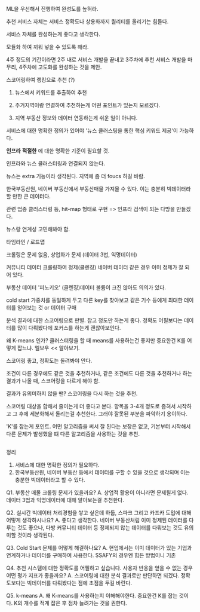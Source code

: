 ML을 우선해서 진행하여 완성도를 높혀라.

추천 서비스 자체는 서비스 정확도나 상용화까지 퀄리티를 올리기는 힘들다.

서비스 자체를 완성하는게 좋다고 생각한다.

모듈화 하여 끼워 넣을 수 있도록 해라.

4주 정도의 기간이라면 2주 내로 서비스 개발을 끝내고 3주차에 추천 서비스 개발을 마무리, 4주차에 고도화를 완성하는 것을 제안.

스코어링하여 랭킹으로 추천 (?)

1. 뉴스에서 키워드를 추출하여 추천

2. 주거지역이랑 연결하여 추천하는게 어떤 포인트가 있는지 모르겠다.

3. 지역 부동산 정보와 데이터 연동하는게 쉬운 일이 아니다.

서비스에 대한 명확한 정의가 있어야 '뉴스 클러스팅을 통한 핵심 키워드 제공'이 가능하다.

**인프라** **적절한** 에 대한 명확한 기준이 필요할 것.

인프라와 뉴스 클러스터링과 연결되지 않는다.

뉴스는 extra 기능이라 생각된다.
지역에 좀 더 foucs 하길 바람.

한국부동산원, 네이버 부동산에서 부동산매물 가져올 수 있다. 이는 충분히 빅데이터라 할 만한 큰 데이터다.

관련 업종 클러스터링 등, hit-map 형태로 구현 => 인프라 검색이 되는 다방을 만들겠다.

뉴스랑 연계성 고민해봐야 함.

타임라인 / 로드맵

크롤링은 문제 없음, 상업화가 문제
(데이터 3법, 익명데이터)

커뮤니티 데이터 크롤링하여 정제(클렌징)
네이버 데이터 같은 경우 이미 정제가 잘 되어 있다.

부동산 데이터 '피노키오'
(클렌징)데이터 볼륨이 크진 않아도 의의가 있다.

cold start 가중치를 동일하게 두고 다른 key를 찾아보고 같은 기수 등에게 최대한 데이터를 얻어보는 것 or 데이터 구매

분석 결과에 대한 스코어링으로 판별.
참고 정도만 하는게 좋다.
정확도 어필보다는 데이터를 많이 다뤄봤다에 포커스를 하는게 괜찮아보인다.

왜 K-means 인가? 클러스터링을 할 때 means를 사용하는건 좋지만 중요한건 K를 어떻게 잡느냐.
엘보우 << 알아보기.


스코어링 좋고, 정확도는 돌려봐야 안다.

조건이 다른 경우에도 같은 것을 추천하거나,
같은 조건에도 다른 것을 추천하거나 하는 결과가 나올 때, 스코어링을 다르게 해야 함.

결과가 유의미하지 않을 땐? 스코어링을 다시 하는 것을 추천.

스코어링 대상을 합해서 줄이는게 더 좋다고 본다.
항목을 3-4개 정도로 좁혀서 시작하고 그 후에 세분화해서 돌리는걸 추천한다. 그래야 잘못된 부분을 파악하기 용이하다.

'K'를 잡는게 포인트.
어떤 알고리즘을 써서 잘 된다는 보장은 없고, 기본부터 시작해서 다른 문제가 발생했을 떄 다른 알고리즘을 사용하는 것을 추천.



##
정리
1. 서비스에 대한 명확한 정의가 필요하다.
2. 한국부동산원, 네이버 부동산 등에서 데이터를 구할 수 있을 것으로 생각되며 이는 충분한 빅데이터라고 할 수 있다.


Q1. 부동산 매물 크롤링 문제가 있을까요?
A. 상업적 활용이 아니라면 문제될게 없다. 데이터 3법과 익명데이터에 대해 알아보는걸 추천한다.

Q2. 실시간 빅데이터 처리경험을 쌓고 싶은데 하둡, 스파크 그리고 카프카 도입에 대해 어떻게 생각하시나요?
A. 좋다고 생각한다. 네이버 부동산처럼 이미 정제된 데이터를 다루는 것도 좋으나, 다방 커뮤니티 데이터 등 정제되지 않는 데이터를 다뤄보는 것도 유의미할 것이라 생각된다.

Q3. Cold Start 문제를 어떻게 해결하나요?
A. 현업에서는 이미 데이터가 있는 기업과 연계하거나 데이터를 구매하여 사용한다. SSAFY의 경우엔 힘든 방법이니 기존

Q4. 추천 시스템에 대한 정확도를 어필하고 싶습니다. 사용자 반응을 얻을 수 없는 경우 어떤 평가 지표가 좋을까요?
A. 스코어링에 대한 분석 결과로만 판단하면 되겠다. 정확도보다는 빅데이터를 다뤄봤다는 점에 초점을 두길 바란다.

Q5. k-means
A.  왜 K-means를 사용하는지 이해해야한다. 중요한건 K를 잡는 것이다. K의 개수를 적게 잡은 후 점차 늘려가는 것을 권한다.

